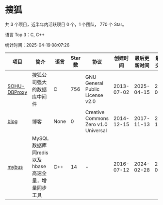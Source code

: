 # 搜狐

共 3 个项目，近半年内活跃项目 0 个，1 个团队， 770 个 Star。

语言 Top 3：C, C++

统计时间：2025-04-19 08:07:26

| 项目 | 简介 | 语言 | Star 数 | 协议 | 创建时间 | 最后更新时间 | 最后提交时间 |
| --- | --- | --- | --- | --- | --- | --- | --- |
| [SOHU-DBProxy](https://github.com/SOHUDBA/SOHU-DBProxy) | 搜狐公司强大的数据库中间件 | C | 756 | GNU General Public License v2.0 | 2013-07-02 | 2025-04-15 | 2015-07-24 |
| [blog](https://github.com/SOHUDBA/blog) | 博客 | None | 0 | Creative Commons Zero v1.0 Universal | 2014-12-15 | 2017-11-13 | 2014-12-15 |
| [mybus](https://github.com/SOHUDBA/mybus) | MySQL数据库同redis以及hbase高速全量，增量同步工具 | C++ | 14 | - | 2016-07-12 | 2024-02-28 | 2015-08-27 |

